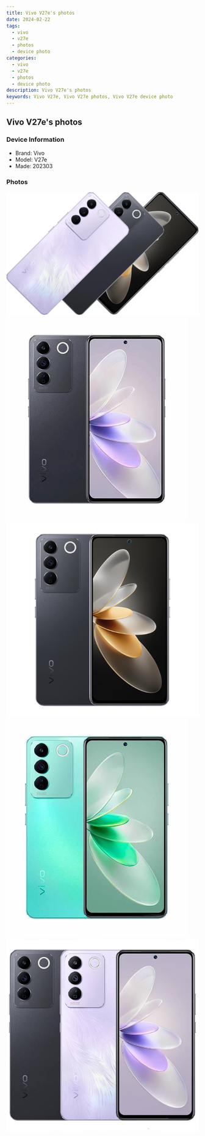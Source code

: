 ```yaml
---
title: Vivo V27e's photos
date: 2024-02-22
tags: 
  - vivo
  - v27e
  - photos
  - device photo
categories: 
  - vivo
  - v27e
  - photos
  - device photo
description: Vivo V27e's photos
keywords: Vivo V27e, Vivo V27e photos, Vivo V27e device photo
---
```


## Vivo V27e's photos

### Device Information

- Brand: Vivo
- Model: V27e
- Made: 202303

### Photos

![/images/best-assets/devices/vivo/vivo-v27e/1.jpg](/images/best-assets/devices/vivo/vivo-v27e/1.jpg)
![/images/best-assets/devices/vivo/vivo-v27e/2.jpg](/images/best-assets/devices/vivo/vivo-v27e/2.jpg)
![/images/best-assets/devices/vivo/vivo-v27e/3.jpg](/images/best-assets/devices/vivo/vivo-v27e/3.jpg)
![/images/best-assets/devices/vivo/vivo-v27e/4.jpg](/images/best-assets/devices/vivo/vivo-v27e/4.jpg)
![/images/best-assets/devices/vivo/vivo-v27e/5.jpg](/images/best-assets/devices/vivo/vivo-v27e/5.jpg)

